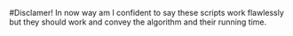 #Disclamer!
In now way am I confident to say these scripts work flawlessly but they should work and convey the algorithm and their running time. 
